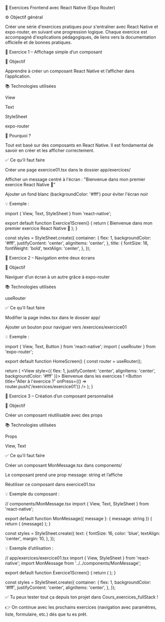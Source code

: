 🧪 Exercices Frontend avec React Native (Expo Router)

⚙️ Objectif général

Créer une série d'exercices pratiques pour s'entraîner avec React Native et expo-router, en suivant une progression logique. Chaque exercice est accompagné d'explications pédagogiques, de liens vers la documentation officielle et de bonnes pratiques.

🧪 Exercice 1 – Affichage simple d’un composant

🎯 Objectif

Apprendre à créer un composant React Native et l’afficher dans l’application.

📚 Technologies utilisées

View

Text

StyleSheet

expo-router

🧠 Pourquoi ?

Tout est basé sur des composants en React Native. Il est fondamental de savoir en créer et les afficher correctement.

✅ Ce qu’il faut faire

Créer une page exercice01.tsx dans le dossier app/exercices/

Afficher un message centré à l'écran : "Bienvenue dans mon premier exercice React Native 🎉"

Ajouter un fond blanc (backgroundColor: '#fff') pour éviter l'écran noir

💡 Exemple :

import { View, Text, StyleSheet } from 'react-native';

export default function Exercice1Screen() {
  return (
    <View style={styles.container}>
      <Text style={styles.title}>Bienvenue dans mon premier exercice React Native 🎉</Text>
    </View>
  );
}

const styles = StyleSheet.create({
  container: {
    flex: 1,
    backgroundColor: '#fff',
    justifyContent: 'center',
    alignItems: 'center',
  },
  title: {
    fontSize: 18,
    fontWeight: 'bold',
    textAlign: 'center',
  },
});

🧪 Exercice 2 – Navigation entre deux écrans

🎯 Objectif

Naviguer d’un écran à un autre grâce à expo-router

📚 Technologies utilisées

useRouter

✅ Ce qu’il faut faire

Modifier la page index.tsx dans le dossier app/

Ajouter un bouton pour naviguer vers /exercices/exercice01

💡 Exemple :

import { View, Text, Button } from 'react-native';
import { useRouter } from 'expo-router';

export default function HomeScreen() {
  const router = useRouter();

  return (
    <View style={{ flex: 1, justifyContent: 'center', alignItems: 'center', backgroundColor: '#fff' }}>
      <Text>Bienvenue dans les exercices !</Text>
      <Button title="Aller à l'exercice 1" onPress={() => router.push('/exercices/exercice01')} />
    </View>
  );
}

🧪 Exercice 3 – Création d’un composant personnalisé

🎯 Objectif

Créer un composant réutilisable avec des props

📚 Technologies utilisées

Props

View, Text

✅ Ce qu’il faut faire

Créer un composant MonMessage.tsx dans components/

Le composant prend une prop message: string et l’affiche

Réutiliser ce composant dans exercice01.tsx

💡 Exemple du composant :

// components/MonMessage.tsx
import { View, Text, StyleSheet } from 'react-native';

export default function MonMessage({ message }: { message: string }) {
  return (
    <View>
      <Text style={styles.text}>{message}</Text>
    </View>
  );
}

const styles = StyleSheet.create({
  text: {
    fontSize: 16,
    color: 'blue',
    textAlign: 'center',
    margin: 10,
  },
});

💡 Exemple d’utilisation :

// app/exercices/exercice01.tsx
import { View, StyleSheet } from 'react-native';
import MonMessage from '../../components/MonMessage';

export default function Exercice1Screen() {
  return (
    <View style={styles.container}>
      <MonMessage message="Voici un message affiché avec un composant personnalisé 🧩" />
    </View>
  );
}

const styles = StyleSheet.create({
  container: {
    flex: 1,
    backgroundColor: '#fff',
    justifyContent: 'center',
    alignItems: 'center',
  },
});

✅ Tu peux tester tout ça depuis ton projet dans Cours_exercices_fullStack !

👉 On continue avec les prochains exercices (navigation avec paramètres, liste, formulaire, etc.) dès que tu es prêt.